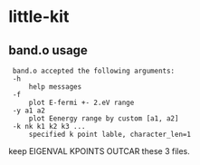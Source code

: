 # little-kit
## band.o usage
```
 band.o accepted the following arguments:
 -h
     help messages
 -f
     plot E-fermi +- 2.eV range
 -y a1 a2
     plot Eenergy range by custom [a1, a2]
 -k nk k1 k2 k3 ...
     specified k point lable, character_len=1
```
keep EIGENVAL KPOINTS OUTCAR these 3 files.
